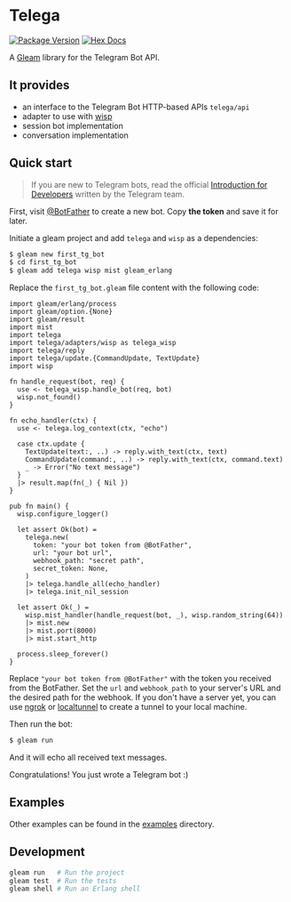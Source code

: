 # Telega

[![Package Version](https://img.shields.io/hexpm/v/telega)](https://hex.pm/packages/telega)
[![Hex Docs](https://img.shields.io/badge/hex-docs-ffaff3)](https://hexdocs.pm/telega/)

A [Gleam](https://gleam.run/) library for the Telegram Bot API.

## It provides

- an interface to the Telegram Bot HTTP-based APIs `telega/api`
- adapter to use with [wisp](https://github.com/gleam-wisp/wisp)
- session bot implementation
- conversation implementation

## Quick start

> If you are new to Telegram bots, read the official [Introduction for Developers](https://core.telegram.org/bots) written by the Telegram team.

First, visit [@BotFather](https://t.me/botfather) to create a new bot. Copy **the token** and save it for later.

Initiate a gleam project and add `telega` and `wisp` as a dependencies:

```sh
$ gleam new first_tg_bot
$ cd first_tg_bot
$ gleam add telega wisp mist gleam_erlang
```

Replace the `first_tg_bot.gleam` file content with the following code:

```gleam
import gleam/erlang/process
import gleam/option.{None}
import gleam/result
import mist
import telega
import telega/adapters/wisp as telega_wisp
import telega/reply
import telega/update.{CommandUpdate, TextUpdate}
import wisp

fn handle_request(bot, req) {
  use <- telega_wisp.handle_bot(req, bot)
  wisp.not_found()
}

fn echo_handler(ctx) {
  use <- telega.log_context(ctx, "echo")

  case ctx.update {
    TextUpdate(text:, ..) -> reply.with_text(ctx, text)
    CommandUpdate(command:, ..) -> reply.with_text(ctx, command.text)
    _ -> Error("No text message")
  }
  |> result.map(fn(_) { Nil })
}

pub fn main() {
  wisp.configure_logger()

  let assert Ok(bot) =
    telega.new(
      token: "your bot token from @BotFather",
      url: "your bot url",
      webhook_path: "secret path",
      secret_token: None,
    )
    |> telega.handle_all(echo_handler)
    |> telega.init_nil_session

  let assert Ok(_) =
    wisp.mist_handler(handle_request(bot, _), wisp.random_string(64))
    |> mist.new
    |> mist.port(8000)
    |> mist.start_http

  process.sleep_forever()
}
```

Replace `"your bot token from @BotFather"` with the token you received from the BotFather. Set the `url` and `webhook_path` to your server's URL and the desired path for the webhook. If you don't have a server yet, you can use [ngrok](https://ngrok.com/) or [localtunnel](https://localtunnel.me/) to create a tunnel to your local machine.

Then run the bot:

```sh
$ gleam run
```

And it will echo all received text messages.

Congratulations! You just wrote a Telegram bot :)

## Examples

Other examples can be found in the [examples](./examples) directory.

## Development

```sh
gleam run   # Run the project
gleam test  # Run the tests
gleam shell # Run an Erlang shell
```
